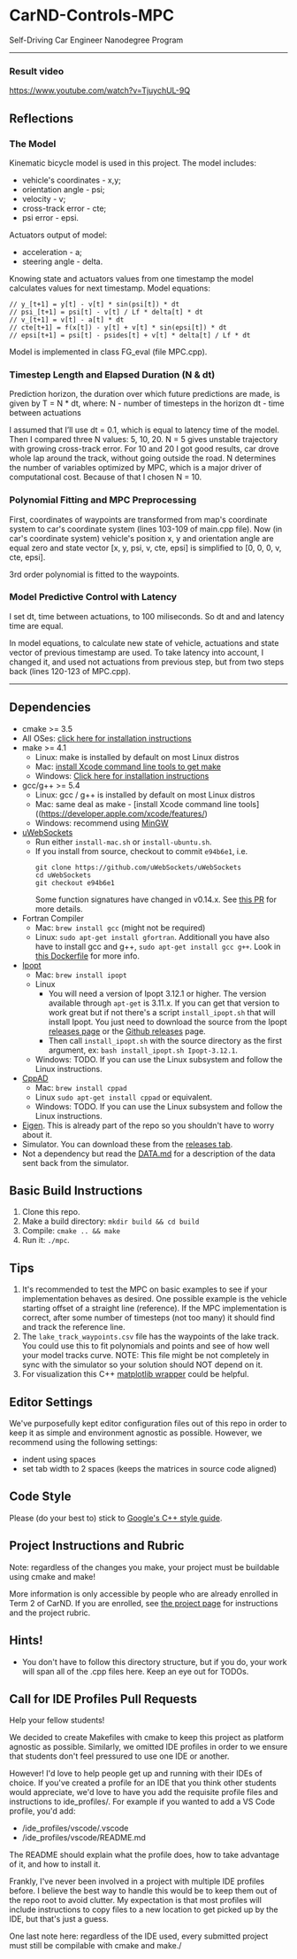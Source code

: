 # CarND-Controls-MPC
Self-Driving Car Engineer Nanodegree Program

---

### Result video

https://www.youtube.com/watch?v=TjuychUL-9Q

## Reflections

### The Model
Kinematic bicycle model is used in this project. The model includes:
 * vehicle's coordinates - x,y;
 * orientation angle - psi;
 * velocity - v;
 * cross-track error - cte;
 * psi error - epsi.

Actuators output of model:
 * acceleration - a;
 * steering angle - delta.

Knowing state and actuators values from one timestamp the model calculates values for next timestamp. Model equations:
```// x_[t+1] = x[t] - v[t] * cos(psi[t]) * dt
// y_[t+1] = y[t] - v[t] * sin(psi[t]) * dt
// psi_[t+1] = psi[t] - v[t] / Lf * delta[t] * dt
// v_[t+1] = v[t] - a[t] * dt
// cte[t+1] = f(x[t]) - y[t] + v[t] * sin(epsi[t]) * dt
// epsi[t+1] = psi[t] - psides[t] + v[t] * delta[t] / Lf * dt
```

Model is implemented in class FG_eval (file MPC.cpp).

### Timestep Length and Elapsed Duration (N & dt)
Prediction horizon, the duration over which future predictions are made, is given by T = N * dt, where:
N -  number of timesteps in the horizon
dt -  time between actuations

I assumed that I’ll use dt = 0.1, which is equal to latency time of the model. Then I compared three N values: 5, 10, 20. N = 5 gives unstable trajectory with growing cross-track error.
For 10 and 20 I got good results, car drove whole lap around the track, without going outside the road.
N determines the number of variables optimized by MPC, which is a major driver of computational cost. Because of that I chosen N = 10.

### Polynomial Fitting and MPC Preprocessing
First, coordinates of waypoints are transformed from map's coordinate system to car's coordinate system (lines 103-109 of main.cpp file). Now (in car's coordinate system) vehicle's position x, y and orientation angle are equal zero and state vector [x, y, psi, v, cte, epsi] is simplified to [0, 0, 0, v, cte, epsi].

3rd order polynomial is fitted to the waypoints.

### Model Predictive Control with Latency
I set dt, time between actuations, to 100 miliseconds. So dt and and latency time are equal. 

In model equations, to calculate new state of vehicle, actuations and state vector of previous timestamp are used. To take latency into account, I changed it, and used not actuations from previous step, but from two steps back (lines 120-123 of MPC.cpp). 


---

## Dependencies

* cmake >= 3.5
 * All OSes: [click here for installation instructions](https://cmake.org/install/)
* make >= 4.1
  * Linux: make is installed by default on most Linux distros
  * Mac: [install Xcode command line tools to get make](https://developer.apple.com/xcode/features/)
  * Windows: [Click here for installation instructions](http://gnuwin32.sourceforge.net/packages/make.htm)
* gcc/g++ >= 5.4
  * Linux: gcc / g++ is installed by default on most Linux distros
  * Mac: same deal as make - [install Xcode command line tools]((https://developer.apple.com/xcode/features/)
  * Windows: recommend using [MinGW](http://www.mingw.org/)
* [uWebSockets](https://github.com/uWebSockets/uWebSockets)
  * Run either `install-mac.sh` or `install-ubuntu.sh`.
  * If you install from source, checkout to commit `e94b6e1`, i.e.
    ```
    git clone https://github.com/uWebSockets/uWebSockets 
    cd uWebSockets
    git checkout e94b6e1
    ```
    Some function signatures have changed in v0.14.x. See [this PR](https://github.com/udacity/CarND-MPC-Project/pull/3) for more details.
* Fortran Compiler
  * Mac: `brew install gcc` (might not be required)
  * Linux: `sudo apt-get install gfortran`. Additionall you have also have to install gcc and g++, `sudo apt-get install gcc g++`. Look in [this Dockerfile](https://github.com/udacity/CarND-MPC-Quizzes/blob/master/Dockerfile) for more info.
* [Ipopt](https://projects.coin-or.org/Ipopt)
  * Mac: `brew install ipopt`
  * Linux
    * You will need a version of Ipopt 3.12.1 or higher. The version available through `apt-get` is 3.11.x. If you can get that version to work great but if not there's a script `install_ipopt.sh` that will install Ipopt. You just need to download the source from the Ipopt [releases page](https://www.coin-or.org/download/source/Ipopt/) or the [Github releases](https://github.com/coin-or/Ipopt/releases) page.
    * Then call `install_ipopt.sh` with the source directory as the first argument, ex: `bash install_ipopt.sh Ipopt-3.12.1`. 
  * Windows: TODO. If you can use the Linux subsystem and follow the Linux instructions.
* [CppAD](https://www.coin-or.org/CppAD/)
  * Mac: `brew install cppad`
  * Linux `sudo apt-get install cppad` or equivalent.
  * Windows: TODO. If you can use the Linux subsystem and follow the Linux instructions.
* [Eigen](http://eigen.tuxfamily.org/index.php?title=Main_Page). This is already part of the repo so you shouldn't have to worry about it.
* Simulator. You can download these from the [releases tab](https://github.com/udacity/self-driving-car-sim/releases).
* Not a dependency but read the [DATA.md](./DATA.md) for a description of the data sent back from the simulator.


## Basic Build Instructions


1. Clone this repo.
2. Make a build directory: `mkdir build && cd build`
3. Compile: `cmake .. && make`
4. Run it: `./mpc`.

## Tips

1. It's recommended to test the MPC on basic examples to see if your implementation behaves as desired. One possible example
is the vehicle starting offset of a straight line (reference). If the MPC implementation is correct, after some number of timesteps
(not too many) it should find and track the reference line.
2. The `lake_track_waypoints.csv` file has the waypoints of the lake track. You could use this to fit polynomials and points and see of how well your model tracks curve. NOTE: This file might be not completely in sync with the simulator so your solution should NOT depend on it.
3. For visualization this C++ [matplotlib wrapper](https://github.com/lava/matplotlib-cpp) could be helpful.

## Editor Settings

We've purposefully kept editor configuration files out of this repo in order to
keep it as simple and environment agnostic as possible. However, we recommend
using the following settings:

* indent using spaces
* set tab width to 2 spaces (keeps the matrices in source code aligned)

## Code Style

Please (do your best to) stick to [Google's C++ style guide](https://google.github.io/styleguide/cppguide.html).

## Project Instructions and Rubric

Note: regardless of the changes you make, your project must be buildable using
cmake and make!

More information is only accessible by people who are already enrolled in Term 2
of CarND. If you are enrolled, see [the project page](https://classroom.udacity.com/nanodegrees/nd013/parts/40f38239-66b6-46ec-ae68-03afd8a601c8/modules/f1820894-8322-4bb3-81aa-b26b3c6dcbaf/lessons/b1ff3be0-c904-438e-aad3-2b5379f0e0c3/concepts/1a2255a0-e23c-44cf-8d41-39b8a3c8264a)
for instructions and the project rubric.

## Hints!

* You don't have to follow this directory structure, but if you do, your work
  will span all of the .cpp files here. Keep an eye out for TODOs.

## Call for IDE Profiles Pull Requests

Help your fellow students!

We decided to create Makefiles with cmake to keep this project as platform
agnostic as possible. Similarly, we omitted IDE profiles in order to we ensure
that students don't feel pressured to use one IDE or another.

However! I'd love to help people get up and running with their IDEs of choice.
If you've created a profile for an IDE that you think other students would
appreciate, we'd love to have you add the requisite profile files and
instructions to ide_profiles/. For example if you wanted to add a VS Code
profile, you'd add:

* /ide_profiles/vscode/.vscode
* /ide_profiles/vscode/README.md

The README should explain what the profile does, how to take advantage of it,
and how to install it.

Frankly, I've never been involved in a project with multiple IDE profiles
before. I believe the best way to handle this would be to keep them out of the
repo root to avoid clutter. My expectation is that most profiles will include
instructions to copy files to a new location to get picked up by the IDE, but
that's just a guess.

One last note here: regardless of the IDE used, every submitted project must
still be compilable with cmake and make./
